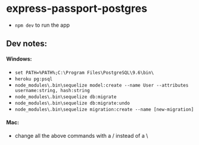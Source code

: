 # express-passport-postgres
- ```npm dev``` to run the app

## Dev notes:
#### Windows: 
- ```set PATH=%PATH%;C:\Program Files\PostgreSQL\9.6\bin\```
- ```heroku pg:psql```
- ```node_modules\.bin\sequelize model:create --name User --attributes username:string, hash:string```
- ```node_modules\.bin\sequelize db:migrate```
- ```node_modules\.bin\sequelize db:migrate:undo```
- ```node_modules\.bin\sequelize migration:create --name [new-migration]```
#### Mac: 
- change all the above commands with a / instead of a \
